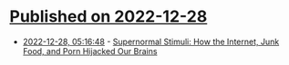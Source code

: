 # [Published on 2022-12-28](index.md)

* [2022-12-28, 05:16:48](https://news.ycombinator.com/item?id=34157771) - [Supernormal Stimuli: How the Internet, Junk Food, and Porn Hijacked Our Brains](https://www.sparringmind.com/supernormal-stimuli/)

